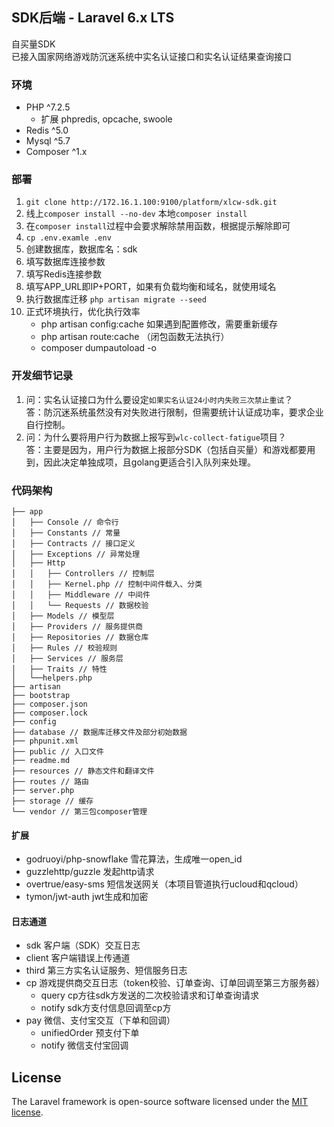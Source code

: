 ## SDK后端 - Laravel 6.x LTS

自买量SDK  
已接入国家网络游戏防沉迷系统中实名认证接口和实名认证结果查询接口

### 环境

- PHP ^7.2.5
    - 扩展 phpredis, opcache, swoole
- Redis ^5.0
- Mysql ^5.7
- Composer ^1.x

### 部署

1. `git clone http://172.16.1.100:9100/platform/xlcw-sdk.git`
2. 线上`composer install --no-dev` 本地`composer install`
3. 在`composer install`过程中会要求解除禁用函数，根据提示解除即可   
4. `cp .env.examle .env`
5. 创建数据库，数据库名：sdk
6. 填写数据库连接参数
7. 填写Redis连接参数
8. 填写APP_URL即IP+PORT，如果有负载均衡和域名，就使用域名
9. 执行数据库迁移
    `php artisan migrate --seed`
10. 正式环境执行，优化执行效率
    - php artisan config:cache 如果遇到配置修改，需要重新缓存
    - php artisan route:cache （闭包函数无法执行）
    - composer dumpautoload -o

### 开发细节记录
1. 问：实名认证接口为什么要设定`如果实名认证24小时内失败三次禁止重试`？  
   答：防沉迷系统虽然没有对失败进行限制，但需要统计认证成功率，要求企业自行控制。
2. 问：为什么要将用户行为数据上报写到`wlc-collect-fatigue`项目？  
   答：主要是因为，用户行为数据上报部分SDK（包括自买量）和游戏都要用到，因此决定单独成项，且golang更适合引入队列来处理。

### 代码架构

```shell
├── app
│   ├── Console // 命令行
│   ├── Constants // 常量
│   ├── Contracts // 接口定义
│   ├── Exceptions // 异常处理
│   ├── Http
│   │   ├── Controllers // 控制层
│   │   ├── Kernel.php // 控制中间件载入、分类
│   │   ├── Middleware // 中间件
│   │   └── Requests // 数据校验
│   ├── Models // 模型层
│   ├── Providers // 服务提供商
│   ├── Repositories // 数据仓库
│   ├── Rules // 校验规则
│   ├── Services // 服务层
│   ├── Traits // 特性
│   └──helpers.php
├── artisan
├── bootstrap
├── composer.json
├── composer.lock
├── config
├── database // 数据库迁移文件及部分初始数据
├── phpunit.xml
├── public // 入口文件
├── readme.md
├── resources // 静态文件和翻译文件
├── routes // 路由
├── server.php
├── storage // 缓存
└── vendor // 第三包composer管理
```

#### 扩展

- godruoyi/php-snowflake 雪花算法，生成唯一open_id
- guzzlehttp/guzzle 发起http请求
- overtrue/easy-sms 短信发送网关（本项目管道执行ucloud和qcloud）
- tymon/jwt-auth jwt生成和加密

#### 日志通道 

- sdk 客户端（SDK）交互日志
- client 客户端错误上传通道
- third 第三方实名认证服务、短信服务日志
- cp 游戏提供商交互日志（token校验、订单查询、订单回调至第三方服务器）
    - query cp方往sdk方发送的二次校验请求和订单查询请求
    - notify sdk方支付信息回调至cp方
- pay 微信、支付宝交互（下单和回调）
    - unifiedOrder 预支付下单
    - notify 微信支付宝回调

## License

The Laravel framework is open-source software licensed under the [MIT license](https://opensource.org/licenses/MIT).

